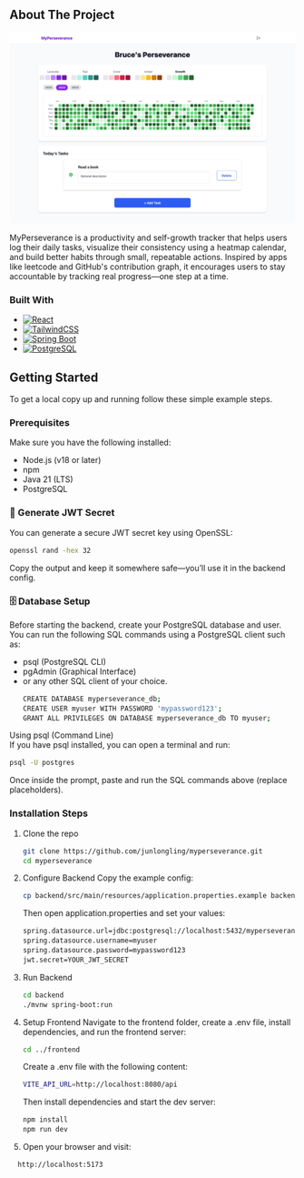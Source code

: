 <!-- ABOUT THE PROJECT -->
## About The Project

[![MyPerseverance][product-screenshot]](https://example.com)

MyPerseverance is a productivity and self-growth tracker that helps users log their daily tasks, visualize their consistency using a heatmap calendar, and build better habits through small, repeatable actions. Inspired by apps like leetcode and GitHub's contribution graph, it encourages users to stay accountable by tracking real progress—one step at a time.


### Built With

* [![React][React.js]][React-url]
* [![TailwindCSS][TailwindCSS-badge]][TailwindCSS-url]
* [![Spring Boot][SpringBoot-badge]][SpringBoot-url]
* [![PostgreSQL][PostgreSQL-badge]][PostgreSQL-url]


<!-- GETTING STARTED -->
## Getting Started

To get a local copy up and running follow these simple example steps.

### Prerequisites

Make sure you have the following installed:

* Node.js (v18 or later)
* npm
* Java 21 (LTS)
* PostgreSQL

### 🔐 Generate JWT Secret  
You can generate a secure JWT secret key using OpenSSL:
   ```sh
   openssl rand -hex 32
   ```
Copy the output and keep it somewhere safe—you’ll use it in the backend config.

### 🗄️ Database Setup
Before starting the backend, create your PostgreSQL database and user.  
You can run the following SQL commands using a PostgreSQL client such as:  
* psql (PostgreSQL CLI)  
* pgAdmin (Graphical Interface)  
* or any other SQL client of your choice.
   ```sh
   CREATE DATABASE myperseverance_db;
   CREATE USER myuser WITH PASSWORD 'mypassword123';
   GRANT ALL PRIVILEGES ON DATABASE myperseverance_db TO myuser;
   ```
Using psql (Command Line)  
If you have psql installed, you can open a terminal and run:
   ```sh
   psql -U postgres
   ```
Once inside the prompt, paste and run the SQL commands above (replace placeholders).

### Installation Steps
1. Clone the repo
   ```sh
   git clone https://github.com/junlongling/myperseverance.git
   cd myperseverance
   ```
2. Configure Backend
   Copy the example config:
   ```sh
   cp backend/src/main/resources/application.properties.example backend/src/main/resources/application.properties
   ```
   Then open application.properties and set your values:
   ```sh
   spring.datasource.url=jdbc:postgresql://localhost:5432/myperseverance_db
   spring.datasource.username=myuser
   spring.datasource.password=mypassword123
   jwt.secret=YOUR_JWT_SECRET
   ```
3. Run Backend
   ```sh
   cd backend
   ./mvnw spring-boot:run
   ```
4. Setup Frontend
   Navigate to the frontend folder, create a .env file, install dependencies, and run the frontend server:
   ```sh
   cd ../frontend
   ```
   Create a .env file with the following content:
   ```sh
   VITE_API_URL=http://localhost:8080/api
   ```
   Then install dependencies and start the dev server:
   ```sh
   npm install
   npm run dev
   ```
5. Open your browser and visit:
 ```sh
   http://localhost:5173
```

<!-- MARKDOWN LINKS & IMAGES -->
<!-- https://www.markdownguide.org/basic-syntax/#reference-style-links -->
[product-screenshot]: images/my.png
[React.js]: https://img.shields.io/badge/React-20232A?style=for-the-badge&logo=react&logoColor=61DAFB
[React-url]: https://reactjs.org/
[React.js]: https://img.shields.io/badge/React-20232A?style=for-the-badge&logo=react&logoColor=61DAFB
[React-url]: https://reactjs.org/
[TailwindCSS-badge]: https://img.shields.io/badge/TailwindCSS-0ea5e9?style=for-the-badge&logo=tailwindcss&logoColor=white
[TailwindCSS-url]: https://tailwindcss.com/
[SpringBoot-badge]: https://img.shields.io/badge/Spring_Boot-6DB33F?style=for-the-badge&logo=springboot&logoColor=white
[SpringBoot-url]: https://spring.io/projects/spring-boot
[PostgreSQL-badge]: https://img.shields.io/badge/PostgreSQL-316192?style=for-the-badge&logo=postgresql&logoColor=white
[PostgreSQL-url]: https://www.postgresql.org/
